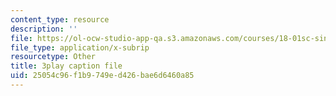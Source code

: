 ```yaml
---
content_type: resource
description: ''
file: https://ol-ocw-studio-app-qa.s3.amazonaws.com/courses/18-01sc-single-variable-calculus-fall-2010/25054c96f1b9749ed426bae6d6460a85_CXKoCMVqM9s.srt
file_type: application/x-subrip
resourcetype: Other
title: 3play caption file
uid: 25054c96-f1b9-749e-d426-bae6d6460a85
---
```


